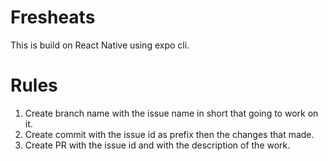 # Fresheats
This is build on React Native using expo cli.

# Rules
1. Create branch name with the issue name in short that going to work on it.
2. Create commit with the issue id as prefix then the changes that made.
3. Create PR with the issue id and with the description of the work.
